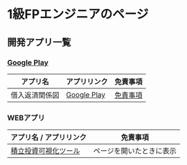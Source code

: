 # 1級FPエンジニアのページ

## 開発アプリ一覧
### [Google Play](https://play.google.com/store/apps/developer?id=1級FPエンジニア)

|アプリ名|アプリリンク|免責事項|
| ---- | ---- | ---- |
|借入返済関係図| [Google Play](https://play.google.com/store/apps/details?id=io.github.dbafinancedeveloper.loanvisualizer)|[免責事項](https://dba-finance-feedback.github.io/kariire-hensai-kankeizu-disclaimer/)|

### WEBアプリ
|アプリ名 / アプリリンク|免責事項|
 | ---- | ---- |
| [積立投資可視化ツール](https://dba-finance-feedback.github.io/snowball-map/)|ページを開いたときに表示|
